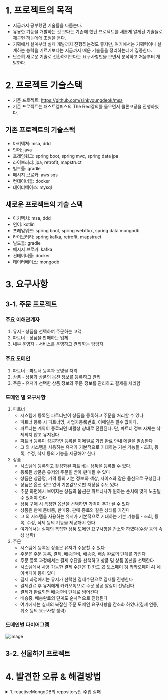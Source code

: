 # 1. 프로젝트의 목적 
- 지금까지 공부했던 기술들을 다듬는다.
- 유용한 기능을 개발하는 것 보다는 기존에 했던 프로젝트를 새롭게 알게된 기술들로 재구현 하는데에 초점을 둔다.
- 기획에서 설계부터 실제 개발까지 진행하는것도 좋지만, 여기에서는 기획력이나 설계하는 능력을 기르기보다는 지금까지 배운 기술들을 정리하는데에 집중한다.
- 단순히 새로운 기술로 전환하기보다는 요구사항만을 보면서 분석하고 처음부터 개발한다

# 2. 프로젝트 기술스택
- 기존 프로젝트: https://github.com/sinkyoungdeok/msa
- 기존 프로젝트는 패스트캠퍼스의 The Red강의를 들으면서 클론코딩을 진행하였다.

## 기존 프로젝트의 기술스택
- 아키텍처: msa, ddd
- 언어: java
- 프레임워크: spring boot, spring mvc, spring data jpa
- 라이브러리: jpa, retrofit, mapstruct
- 빌드툴: gradle
- 메시지 브로커: aws sqs
- 컨테이너툴: docker
- 데이터베이스: mysql

## 새로운 프로젝트의 기술 스택
- 아키텍처: msa, ddd
- 언어: kotlin
- 프레임워크: spring boot, spring webflux, spring data mongodb
- 라이브러리: spring kafka, retrofit, mapstruct
- 빌드툴: gradle
- 메시지 브로커: kafka
- 컨테이너툴: docker
- 데이터베이스: mongodb

# 3. 요구사항 

## 3-1. 주문 프로젝트

### 주요 이해관계자
1. 유저 - 상품을 선택하여 주문하는 고객 
2. 파트너 - 상품을 판매하는 업체
3. 내부 운영자 - 서비스를 운영하고 관리하는 담당자 

### 주요 도메인 
1. 파트너 - 파트너 등록과 운영을 처리
2. 상품 - 상품과 상품의 옵션 정보를 등록하고 관리
3. 주문 - 유저가 선택한 상품 정보와 주문 정보를 관리하고 결제를 처리함 

### 도메인 별 요구사항 
1. 파트너 
   - 시스템에 등록된 파트너만이 상품을 등록하고 주문을 처리할 수 있다
   - 파트너 등록 시 파트너명, 사업자등록번호, 이메일은 필수 값이다.
   - 파트너는 계약이 종료되면 비활성 상태로 전환된다. 단, 파트너 정보 자체는 삭제되지 않고 유지된다
   - 파트너 등록이 성공하면 등록된 이메일로 가입 완료 안내 메일을 발송한다
   - 그 외 시스템을 사용하는 유저가 기본적으로 기대하는 기본 기능들 - 조회, 등록, 수정, 삭제 등의 기능을 제공해야 한다
2. 상품
   - 시스템에 등록되고 활성화된 파트너는 상품을 등록할 수 있다.
   - 등록된 상품은 유저의 주문을 받아 판매될 수 있다
   - 상품은 상품명, 가격 등의 기본 정보와 색상, 사이즈와 같은 옵션으로 구성된다
   - 상품은 옵션 정보 없이 기본값으로만 저장될 수도 있다
   - 주문 화면에서 보여지는 상품의 옵션은 파트너사가 원하는 순서에 맞게 노출될 수 있어야 한다
   - 상품 구매 시 특정한 옵션을 선택하면 가격이 추가 될 수 있다
   - 상품은 판매 준비중, 판매중, 판매 종료와 같은 상태를 가진다
   - 그 외 시스템을 사용하는 유저가 기본적으로 기대하는 기본 기능들 - 조회, 등록, 수정, 삭제 등의 기능을 제공해야 한다
   - 여기에서는 실제의 복잡한 상품 도메인 요구사항을 간소화 하였다(수량 등의 속성 생략)
3. 주문
   - 시스템에 등록된 상품은 유저가 주문할 수 있다
   - 주문은 주문 등록, 결제, 배송준비, 배송중, 배송 완료의 단계를 가진다
   - 주문 등록 과정에서는 결제 수단을 선택하고 상품 및 상품 옵션을 선택한다
   - 시스템에서 사용 가능한 결제 수단은 1) 카드 2) 토스페이 3) 카카오페이 4) 네이버페이 등이 있다
   - 결제 과정에서는 유저가 선택한 결제수단으로 결제를 진행한다
   - 결제완료 후 유저에게 카카오톡으로 주문 성공 알림이 전달된다
   - 결제가 완료되면 배송준비 단계로 넘어간다
   - 배송중, 배송완료의 단계도 순차적으로 진행된다
   - 여기에서는 실제의 복잡한 주문 도메인 요구사항을 간소화 하였다(결제 연동, 취소 등의 요구사항 생략)

### 도메인별 다이어그램 
![image](https://user-images.githubusercontent.com/28394879/150360895-45ceac43-b217-4b32-93e8-3ba6f7f70611.png)

## 3-2. 선물하기 프로젝트


# 4. 발견한 오류 & 해결방법 
<details><summary>1. reactiveMongoDB의 repository빈 주입 실패 </summary>

### 코드
```kotlin
@Repository
interface PartnerRepository : ReactiveMongoRepository<Partner, String>
```
```
implementation("org.springframework.boot:spring-boot-starter-data-mongodb")
```

### 에러
```
Description:

Parameter 0 of constructor in msa.order.infrastructure.partner.PartnerStoreImpl required a bean of type 'msa.order.infrastructure.partner.PartnerRepository' that could not be found.


Action:

Consider defining a bean of type 'msa.order.infrastructure.partner.PartnerRepository' in your configuration.


Process finished with exit code 1
```

### 해결 방법
- 내가 사용한 repository는 ReactiveMongoDB 였는데, gradle의 의존성은 일반(논리액티브) mongodb를 사용하고 있었다.
- 의존성을 reactive mongodb로 변경하니 잘 되었다
- 내가 빈을 잘못 설정했나 생각해서 다양한 컴포넌트로 바꾸어 보았지만, 안되서 많이 헤맸었다.
```
implementation("org.springframework.boot:spring-boot-starter-data-mongodb-reactive")
```

</details>